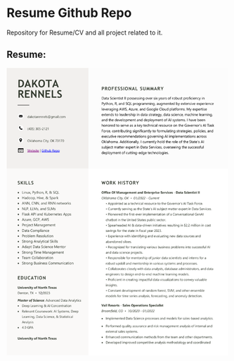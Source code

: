 # Resume Github Repo
Repository for Resume/CV and all project related to it.

## Resume:
<p float="center">
    <img src="https://github.com/dakota-rennels/resume_CV/blob/main/Dakota_Rennels_Resume_Data_Science.pdf" width="800">
</p>
